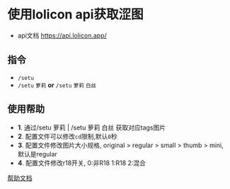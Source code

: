 # 使用lolicon api获取涩图
- api文档 https://api.lolicon.app/

## 指令
- `/setu`
- `/setu` `萝莉` **or** `/setu` `萝莉` `白丝`

## 使用帮助

- **1**. 通过/setu 萝莉 | /setu 萝莉 白丝 获取对应tags图片
- **2**. 配置文件可以修改`cd`限制,默认`0`秒
- **3**. 配置文件修改图片大小规格, original > regular > small > thumb > mini, 默认是regular
- **4**. 配置文件修改r18开关, 0:非R18 1:R18 2:混合

[帮助文档](https://astrbot.soulter.top/center/docs/%E5%BC%80%E5%8F%91/%E6%8F%92%E4%BB%B6%E5%BC%80%E5%8F%91/
)